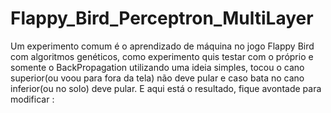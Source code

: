 # Flappy_Bird_Perceptron_MultiLayer
 Um experimento comum é o aprendizado de máquina no jogo Flappy Bird com algoritmos genéticos, como experimento quis testar com o próprio e somente o BackPropagation utilizando uma ideia simples, tocou o cano superior(ou voou para fora da tela) não deve pular e caso bata no cano inferior(ou no solo) deve pular. E aqui está o resultado, fique avontade para modificar :
